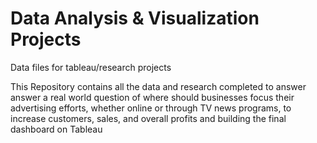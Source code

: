 # Data Analysis & Visualization Projects
Data files for tableau/research projects

This Repository contains all the data and research completed to answer answer a real world question of where should businesses focus their advertising efforts, 
whether online or through TV news programs, to increase customers, sales, and overall profits and building the final dashboard on Tableau

